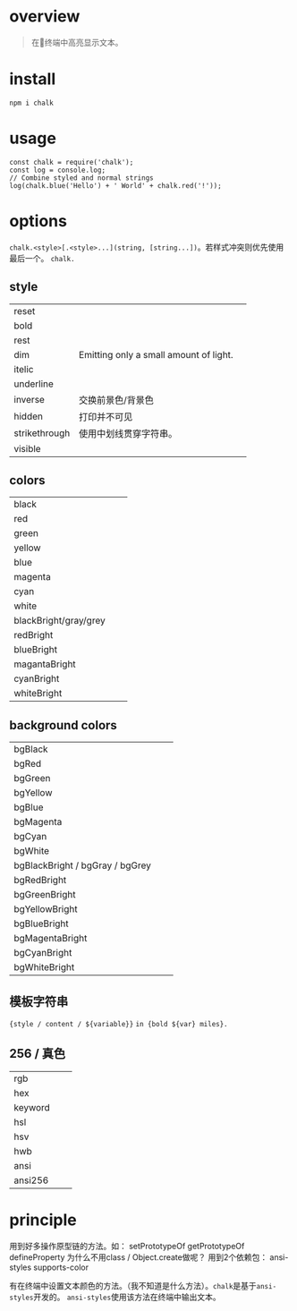 # overview
> 在终端中高亮显示文本。

# install
`npm i chalk`

# usage
```
const chalk = require('chalk');
const log = console.log;
// Combine styled and normal strings
log(chalk.blue('Hello') + ' World' + chalk.red('!'));
```

# options
`chalk.<style>[.<style>...](string, [string...])`。若样式冲突则优先使用最后一个。
`chalk.`


## style
||||
|-|-|-|
|reset|||
|bold|||
|rest|||
|dim|Emitting only a small amount of light.||
|itelic|||
|underline|||
|inverse|交换前景色/背景色||
|hidden|打印并不可见||
|strikethrough|使用中划线贯穿字符串。||
|visible|||

## colors
||||
|-|-|-|
|black|||
|red|||
|green|||
|yellow|||
|blue|||
|magenta|||
|cyan|||
|white|||
|blackBright/gray/grey|||
|redBright|||
|blueBright|||
|magantaBright|||
|cyanBright|||
|whiteBright|||

## background colors
||||
|-|-|-|
|bgBlack|||
|bgRed|||
|bgGreen|||
|bgYellow|||
|bgBlue|||
|bgMagenta|||
|bgCyan|||
|bgWhite|||
|bgBlackBright / bgGray / bgGrey|||
|bgRedBright|||
|bgGreenBright|||
|bgYellowBright|||
|bgBlueBright|||
|bgMagentaBright|||
|bgCyanBright|||
|bgWhiteBright|||

## 模板字符串
`{style / content / ${variable}}`
`in {bold ${var} miles}.`

## 256 / 真色
||||
|-|-|-|
|rgb|||
|hex|||
|keyword|||
|hsl|||
|hsv|||
|hwb|||
|ansi|||
|ansi256|||

# principle
用到好多操作原型链的方法。如：
setPrototypeOf
getPrototypeOf
defineProperty
为什么不用class / Object.create做呢？
用到2个依赖包：
ansi-styles
supports-color

有在终端中设置文本颜色的方法。（我不知道是什么方法）。`chalk`是基于`ansi-styles`开发的。
`ansi-styles`使用该方法在终端中输出文本。
